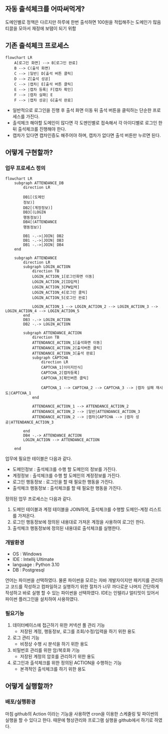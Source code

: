 ## 자동 출석체크를 어따써먹게?
도메인별로 정책은 다르지만 하루에 한번 출석하면 100원을 적립해주는 도메인가 많음
티끌을 모아서 재정에 보탬이 되기 위함

## 기존 출석체크 프로세스
```mermaid
flowchart LR
    A[로그인 화면] --> B[로그인 완료]
    B --> C(출석 화면)
    C --> |일반| D[출석 버튼 클릭]
    D --> Z[출석 성공]
    C --> |캡차| E[출석 버튼 클릭]
    E --> |캡차 등록| F[캡차 확인]
    F --> |캡차 실패| E
    F --> |캡차 성공| G[출석 완료]
```

- 일반적으로 로그인을 진행 후 출석 화면 이동 뒤 출석 버튼을 클릭하는 단순한 프로세스를 가진다.
- 출석체크 해야할 도메인이 많다면 각 도멘인별로 접속해서 각 아이디별로 로그인 한 뒤 출석체크를 진행해야 한다.
- 캡차가 있다면 캡차인증도 해주어야 하며, 캡차가 없다면 출석 버튼만 누르면 된다.

## 어떻게 구현할까?
### 업무 프로세스 정의
```mermaid
flowchart LR
	subgraph ATTENDANCE_DB
		direction LR
		
		DB1[(도메인
		정보)]
		DB2[(계정정보)]
		DB3[(LOGIN
		행동정보)]
		DB4[(ATTENDANCE
		행동정보)]
		
		DB1 -.->|JOIN| DB2
		DB1 -.->|JOIN| DB3
		DB1 -.->|JOIN| DB4
	end
	
	subgraph ATTENDANCE
		direction LR
		subgraph LOGIN_ACTION
			direction TB
			LOGIN_ACTION_1[로그인화면 이동]
			LOGIN_ACTION_2[ID입력]
			LOGIN_ACTION_3[PW입력]
			LOGIN_ACTION_4[로그인 클릭]
			LOGIN_ACTION_5[로그인 완료]
			
			LOGIN_ACTION_1 --> LOGIN_ACTION_2 --> LOGIN_ACTION_3 --> LOGIN_ACTION_4 --> LOGIN_ACTION_5
		end
		DB3 -.-> LOGIN_ACTION
		DB2 -.-> LOGIN_ACTION
		
		subgraph ATTENDANCE_ACTION
			direction TB
			ATTENDANCE_ACTION_1[출석화면 이동]
			ATTENDANCE_ACTION_2[출석버튼 클릭]
			ATTENDANCE_ACTION_3[출석 완료]
			subgraph CAPTCHA
				direction LR
				CAPTCHA_1[이미지인식]
				CAPTCHA_2[캡차등록]
				CAPTCHA_3[확인버튼 클릭]
				
				CAPTCHA_1 --> CAPTCHA_2 --> CAPTCHA_3 --> |캡차 실패 재시도|CAPTCHA_1
			end
			
			ATTENDANCE_ACTION_1 --> ATTENDANCE_ACTION_2
			ATTENDANCE_ACTION_2 --> |일반|ATTENDANCE_ACTION_3
			ATTENDANCE_ACTION_2 --> |캡차|CAPTCHA --> |캡차 성공|ATTENDANCE_ACTION_3
				
		end
		DB4 -.-> ATTENDANCE_ACTION
		LOGIN_ACTION --> ATTENDANCE_ACTION
		
	end
```

업무에 필요한 테이블은 다음과 같다.
- 도메인정보 : 출석체크를 수행 할 도메인의 정보를 가진다.
- 계정정보 : 출석체크를 수행 할 도메인의 계정정보를 가진다.
- 로그인 행동정보 : 로그인을 할 때 필요한 행동을 가진다.
- 출석체크 행동정보 : 출석체크를 할 때 필요한 행동을 가진다.

정의된 업무 프로세스는 다음과 같다.
1.  도메인 테이블과 계정 테이블을 JOIN하여, 출석체크를 수행할 도메인-계정 리스트를 가져온다.
2.  로그인 행동정보에 정의된 내용대로 가져온 계정을 사용하여 로그인 한다.
3.  출석체크 행동정보에 정의된 내용대로 출석체크를 실행한다.
### 개발환경
- OS : Windows
- IDE : Intellij Ultimate
- language : Python 3.10
- DB : Postgresql

언어는 파이썬을 선택하였다.
물론 파이썬을 모르는 자바 개발자이지만 패키지를 관리하고 코드를 작성하고 컴파일하고 실행하기 위한 절차가 너무 까다로운 나머지
간단하게 작성하고 바로 실행 할 수 있는 파이썬을 선택하였다. IDE는 인텔리J 얼티밋이 있어서 파이썬 플러그인을 설치하여 사용하였다.
### 필요기능
1. 데이터베이스에 접근하기 위한 커넥션 풀 관리 기능
	- 저장된 계정, 행동정보, 로그를 조회/수정/입력을 하기 위한 용도
2. 로그 관리 기능
	- 비정상 수행 시 분석을 하기 위한 용도
1. 비밀번호 관리를 위한 암/복호화 기능
	- 저장된 계정의 암호를 관리하기 위한 용도
2. 로그인과 출석체크를 위한 정의된 ACTION을 수행하는 기능
	- 본격적인 출석체크를 하기 위한 용도
## 어떻게 실행할까?
### 배포/실행환경

마침 github의 Action 이라는 기능을 사용하면 cron을 이용한 스케줄링 및 파이썬의 실행을 할 수 있다고 한다.
때문에 형상관리와 프로그램 실행을 github에서 하기로 하였다.




